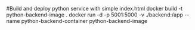 #Build and deploy python service with simple index.html
docker build -t python-backend-image .
docker run -d -p 5001:5000 -v ./backend:/app --name python-backend-container python-backend-image 
